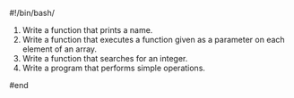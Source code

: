 #!/bin/bash/

1. Write a function that prints a name.
2. Write a function that executes a function given as a parameter on each element of an array.
3. Write a function that searches for an integer.
4. Write a program that performs simple operations.

#end
